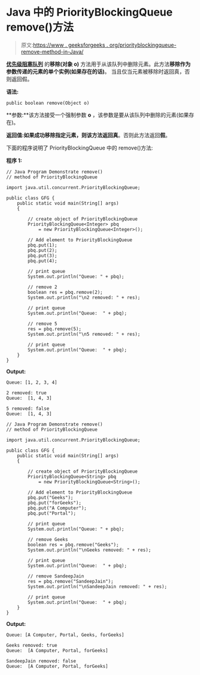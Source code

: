 # Java 中的 PriorityBlockingQueue remove()方法

> 原文:[https://www . geeksforgeeks . org/priorityblockingqueue-remove-method-in-Java/](https://www.geeksforgeeks.org/priorityblockingqueue-remove-method-in-java/)

**[优先级阻塞队列](https://www.geeksforgeeks.org/priorityblockingqueue-class-in-java/)** 的**移除(对象 o)** 方法用于从该队列中删除元素。此方法**移除作为参数传递的元素的单个实例(如果存在的话)**。
当且仅当元素被移除时返回真，否则返回假。

**语法:**

```
public boolean remove(Object o)
```

**参数:**该方法接受一个强制参数 **o** ，该参数是要从该队列中删除的元素(如果存在)。

**返回值:**如果成功移除指定元素，则该方法返回**真**。否则此方法返回**假**。

下面的程序说明了 PriorityBlockingQueue 中的 remove()方法:

**程序 1:**

```
// Java Program Demonstrate remove()
// method of PriorityBlockingQueue

import java.util.concurrent.PriorityBlockingQueue;

public class GFG {
    public static void main(String[] args)
    {

        // create object of PriorityBlockingQueue
        PriorityBlockingQueue<Integer> pbq
            = new PriorityBlockingQueue<Integer>();

        // Add element to PriorityBlockingQueue
        pbq.put(1);
        pbq.put(2);
        pbq.put(3);
        pbq.put(4);

        // print queue
        System.out.println("Queue: " + pbq);

        // remove 2
        boolean res = pbq.remove(2);
        System.out.println("\n2 removed: " + res);

        // print queue
        System.out.println("Queue:  " + pbq);

        // remove 5
        res = pbq.remove(5);
        System.out.println("\n5 removed: " + res);

        // print queue
        System.out.println("Queue:  " + pbq);
    }
}
```

**Output:**

```
Queue: [1, 2, 3, 4]

2 removed: true
Queue:  [1, 4, 3]

5 removed: false
Queue:  [1, 4, 3]

```

```
// Java Program Demonstrate remove()
// method of PriorityBlockingQueue

import java.util.concurrent.PriorityBlockingQueue;

public class GFG {
    public static void main(String[] args)
    {

        // create object of PriorityBlockingQueue
        PriorityBlockingQueue<String> pbq
            = new PriorityBlockingQueue<String>();

        // Add element to PriorityBlockingQueue
        pbq.put("Geeks");
        pbq.put("forGeeks");
        pbq.put("A Computer");
        pbq.put("Portal");

        // print queue
        System.out.println("Queue: " + pbq);

        // remove Geeks
        boolean res = pbq.remove("Geeks");
        System.out.println("\nGeeks removed: " + res);

        // print queue
        System.out.println("Queue:  " + pbq);

        // remove SandeepJain
        res = pbq.remove("SandeepJain");
        System.out.println("\nSandeepJain removed: " + res);

        // print queue
        System.out.println("Queue:  " + pbq);
    }
}
```

**Output:**

```
Queue: [A Computer, Portal, Geeks, forGeeks]

Geeks removed: true
Queue:  [A Computer, Portal, forGeeks]

SandeepJain removed: false
Queue:  [A Computer, Portal, forGeeks]

```